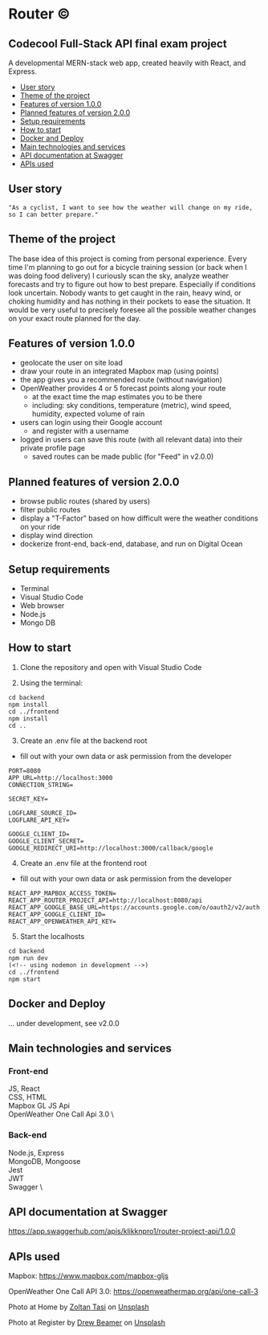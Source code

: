 # Router ©

## Codecool Full-Stack API final exam project

A developmental MERN-stack web app, created heavily with React, and Express.

- [User story](#user-story)
- [Theme of the project](#theme-of-the-project)
- [Features of version 1.0.0](#features-of-version-1.0.0)
- [Planned features of version 2.0.0](#planned-features-of-version-2.0.0)
- [Setup requirements](#setup-requirements)
- [How to start](#how-to-start)
- [Docker and Deploy](#docker-and-deploy)
- [Main technologies and services](#main-technologies-and-services)
- [API documentation at Swagger](#api-documentation-at-swagger)
- [APIs used](#apis-used)

## User story

```
"As a cyclist, I want to see how the weather will change on my ride, so I can better prepare."
```

## Theme of the project

The base idea of this project is coming from personal experience. Every time I'm planning to go out for a bicycle training session (or back when I was doing food delivery) I curiously scan the sky, analyze weather forecasts and try to figure out how to best prepare. Especially if conditions look uncertain. Nobody wants to get caught in the rain, heavy wind, or choking humidity and has nothing in their pockets to ease the situation. It would be very useful to precisely foresee all the possible weather changes on your exact route planned for the day.

## Features of version 1.0.0

- geolocate the user on site load
- draw your route in an integrated Mapbox map (using points)
- the app gives you a recommended route (without navigation)
- OpenWeather provides 4 or 5 forecast points along your route
  - at the exact time the map estimates you to be there
  - including: sky conditions, temperature (metric), wind speed, humidity, expected volume of rain
- users can login using their Google account
  - and register with a username
- logged in users can save this route (with all relevant data) into their private profile page
  - saved routes can be made public (for "Feed" in v2.0.0)

## Planned features of version 2.0.0

- browse public routes (shared by users)
- filter public routes
- display a "T-Factor" based on how difficult were the weather conditions on your ride
- display wind direction
- dockerize front-end, back-end, database, and run on Digital Ocean

## Setup requirements

- Terminal
- Visual Studio Code
- Web browser
- Node.js
- Mongo DB

## How to start

1. Clone the repository and open with Visual Studio Code

2. Using the terminal:

```
cd backend
npm install
cd ../frontend
npm install
cd ..
```

3. Create an .env file at the backend root

- fill out with your own data or ask permission from the developer

```
PORT=8080
APP_URL=http://localhost:3000
CONNECTION_STRING=

SECRET_KEY=

LOGFLARE_SOURCE_ID=
LOGFLARE_API_KEY=

GOOGLE_CLIENT_ID=
GOOGLE_CLIENT_SECRET=
GOOGLE_REDIRECT_URI=http://localhost:3000/callback/google
```

4. Create an .env file at the frontend root

- fill out with your own data or ask permission from the developer

```
REACT_APP_MAPBOX_ACCESS_TOKEN=
REACT_APP_ROUTER_PROJECT_API=http://localhost:8080/api
REACT_APP_GOOGLE_BASE_URL=https://accounts.google.com/o/oauth2/v2/auth
REACT_APP_GOOGLE_CLIENT_ID=
REACT_APP_OPENWEATHER_API_KEY=
```

5. Start the localhosts

```
cd backend
npm run dev
(<!-- using nodemon in development -->)
cd ../frontend
npm start
```

## Docker and Deploy

... under development, see v2.0.0

## Main technologies and services

### Front-end

JS, React \
CSS, HTML \
Mapbox GL JS Api \
OpenWeather One Call Api 3.0 \

### Back-end

Node.js, Express \
MongoDB, Mongoose \
Jest \
JWT \
Swagger \

## API documentation at Swagger

https://app.swaggerhub.com/apis/klikknpro1/router-project-api/1.0.0

## APIs used

Mapbox: https://www.mapbox.com/mapbox-gljs

OpenWeather One Call API 3.0: https://openweathermap.org/api/one-call-3

Photo at Home by <a href="https://unsplash.com/@zoltantasi?utm_source=unsplash&utm_medium=referral&utm_content=creditCopyText">Zoltan Tasi</a> on <a href="https://unsplash.com/s/photos/cyclist?utm_source=unsplash&utm_medium=referral&utm_content=creditCopyText">Unsplash</a>

Photo at Register by <a href="https://unsplash.com/@drew_beamer?utm_source=unsplash&utm_medium=referral&utm_content=creditCopyText">Drew Beamer</a> on <a href="https://unsplash.com/s/photos/welcome?utm_source=unsplash&utm_medium=referral&utm_content=creditCopyText">Unsplash</a>
